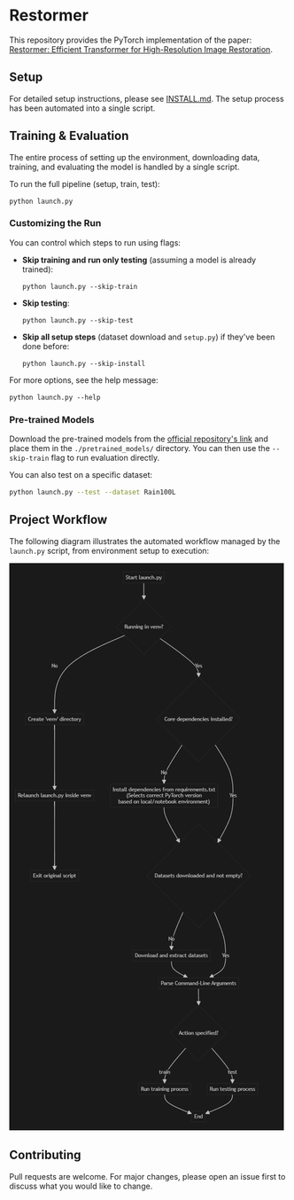 # Restormer

This repository provides the PyTorch implementation of the paper: [Restormer: Efficient Transformer for High-Resolution Image Restoration](https://arxiv.org/abs/2111.09881).

## Setup

For detailed setup instructions, please see [INSTALL.md](./INSTALL.md). The setup process has been automated into a single script.

## Training & Evaluation

The entire process of setting up the environment, downloading data, training, and evaluating the model is handled by a single script.

To run the full pipeline (setup, train, test):
```
python launch.py
```

### Customizing the Run

You can control which steps to run using flags:
- **Skip training and run only testing** (assuming a model is already trained):
  ```
  python launch.py --skip-train
  ```
- **Skip testing**:
  ```
  python launch.py --skip-test
  ```
- **Skip all setup steps** (dataset download and `setup.py`) if they've been done before:
  ```
  python launch.py --skip-install
  ```

For more options, see the help message:
```
python launch.py --help
```

### Pre-trained Models

Download the pre-trained models from the [official repository's link](https://drive.google.com/drive/folders/1ZEDDEVW0UgkpWi-N4Lj_JUoVChGXCu_u?usp=sharing) and place them in the `./pretrained_models/` directory. You can then use the `--skip-train` flag to run evaluation directly.

You can also test on a specific dataset:
```bash
python launch.py --test --dataset Rain100L
```

## Project Workflow

The following diagram illustrates the automated workflow managed by the `launch.py` script, from environment setup to execution:

![Project Workflow](./assets/workflow.png)

## Contributing

Pull requests are welcome. For major changes, please open an issue first to discuss what you would like to change.
